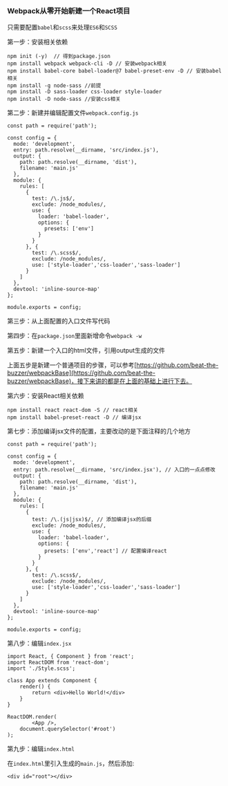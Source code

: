 ### Webpack从零开始新建一个React项目

只需要配置`babel`和`scss`来处理`ES6`和`SCSS`

第一步：安装相关依赖

	npm init (-y)  // 得到package.json
	npm install webpack webpack-cli -D // 安装webpack相关
	npm install babel-core babel-loader@7 babel-preset-env -D // 安装babel相关 
	npm install -g node-sass //前提
	npm install -D sass-loader css-loader style-loader
	npm install -D node-sass //安装css相关

第二步：新建并编辑配置文件`webpack.config.js`

	const path = require('path');

	const config = {
	  mode: 'development',
	  entry: path.resolve(__dirname, 'src/index.js'),
	  output: {
	    path: path.resolve(__dirname, 'dist'),
	    filename: 'main.js'
	  },
	  module: {
	    rules: [
	      {
	        test: /\.js$/,
	        exclude: /node_modules/,
	        use: {
	          loader: 'babel-loader',
	          options: {
	            presets: ['env']
	          }
	        }
	      }, {
	        test: /\.scss$/,
	        exclude: /node_modules/,
	        use: ['style-loader','css-loader','sass-loader']
	      }
	    ]
	  },
	  devtool: 'inline-source-map'
	};

	module.exports = config;

第三步：从上面配置的入口文件写代码

第四步：在`package.json`里面新增命令`webpack -w`

第五步：新建一个入口的html文件，引用output生成的文件

上面五步是新建一个普通项目的步骤，可以参考[https://github.com/beat-the-buzzer/webpackBase](https://github.com/beat-the-buzzer/webpackBase)，接下来讲的都是在上面的基础上进行下去。

第六步：安装React相关依赖

	npm install react react-dom -S // react相关
	npm install babel-preset-react -D // 编译jsx

第七步：添加编译jsx文件的配置，主要改动的是下面注释的几个地方

	const path = require('path');

	const config = {
	  mode: 'development',
	  entry: path.resolve(__dirname, 'src/index.jsx'), // 入口的一点点修改
	  output: {
	    path: path.resolve(__dirname, 'dist'),
	    filename: 'main.js'
	  },
	  module: {
	    rules: [
	      {
	        test: /\.(js|jsx)$/, // 添加编译jsx的后缀
	        exclude: /node_modules/,
	        use: {
	          loader: 'babel-loader',
	          options: {
	            presets: ['env','react'] // 配置编译react
	          }
	        }
	      }, {
	        test: /\.scss$/,
	        exclude: /node_modules/,
	        use: ['style-loader','css-loader','sass-loader']
	      }
	    ]
	  },
	  devtool: 'inline-source-map'
	};

	module.exports = config;

第八步：编辑`index.jsx`

	import React, { Component } from 'react';
	import ReactDOM from 'react-dom';
	import './Style.scss';

	class App extends Component {
		render() {
			return <div>Hello World!</div>
		}
	}

	ReactDOM.render(
			<App />,
		document.querySelector('#root')
	);

第九步：编辑`index.html`

在`index.html`里引入生成的`main.js`，然后添加:

	<div id="root"></div>

